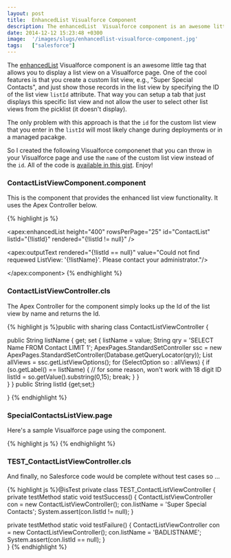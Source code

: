 ```yaml
---
layout: post
title:  EnhancedList Visualforce Component
description: The enhancedList  Visualforce component is an awesome little tag that allows you to display a list view on a Visualforce page. One of the cool features is that you create a custom list view, e.g., Super Special Contacts, and just show those records in the list view by specifying the ID of the list view listId  attribute. That way you can setup a tab that just displays this specific list view and not allow the user to select other list views from the picklist (it doesnt display). The only problem
date: 2014-12-12 15:23:48 +0300
image:  '/images/slugs/enhancedlist-visualforce-component.jpg'
tags:   ["salesforce"]
---
```

<p>The <a href="http://www.salesforce.com/us/developer/docs/pages/Content/pages_compref_enhancedList.htm">enhancedList</a> Visualforce component is an awesome little tag that allows you to display a list view on a Visualforce page. One of the cool features is that you create a custom list view, e.g., "Super Special Contacts", and just show those records in the list view by specifying the ID of the list view <code>listId</code> attribute. That way you can setup a tab that just displays this specific list view and not allow the user to select other list views from the picklist (it doesn't display).</p>
<p>The only problem with this approach is that the <code>id</code> for the custom list view that you enter in the <code>listId</code> will most likely change during deployments or in a managed pacakge.</p>
<p>So I created the following Visualforce componenet that you can throw in your Visualforce page and use the <code>name</code> of the custom list view instead of the <code>id</code>. All of the code is <a href="https://gist.github.com/jeffdonthemic/e9f06eaa2541bf716f3e">available in this gist</a>. Enjoy!</p>
<h3 id="contactlistviewcomponentcomponent">ContactListViewComponent.component</h3>
<p>This is the component that provides the enhanced list view functionality. It uses the Apex Controller below.</p>
{% highlight js %}<apex:component controller="ContactListViewController">
 <apex:attribute name="listViewName" type="String" required="true" 
  description="The name of the listview." assignTo="{!listName}"/> 

 <apex:enhancedList height="400" rowsPerPage="25" id="ContactList"
  listId="{!listId}" rendered="{!listId != null}" />

 <apex:outputText rendered="{!listId == null}" value="Could not find requewed ListView: '{!listName}'. Please contact your administrator."/>

</apex:component>
{% endhighlight %}
<h3 id="contactlistviewcontrollercls">ContactListViewController.cls</h3>
<p>The Apex Controller for the component simply looks up the Id of the list view by name and returns the Id.</p>
{% highlight js %}public with sharing class ContactListViewController {
  
 public String listName {
  get;
  set {
  listName = value;
  String qry = 'SELECT Name FROM Contact LIMIT 1';
  ApexPages.StandardSetController ssc = 
  new ApexPages.StandardSetController(Database.getQueryLocator(qry));
  List<SelectOption> allViews = ssc.getListViewOptions();
  for (SelectOption so : allViews) {
   if (so.getLabel() == listName) {
  // for some reason, won't work with 18 digit ID
  listId = so.getValue().substring(0,15);
  break;
   }
  }   
  } 
 }
 public String listId {get;set;}
  
}
{% endhighlight %}
<h3 id="specialcontactslistviewpage">SpecialContactsListView.page</h3>
<p>Here's a sample Visualforce page using the component.</p>
{% highlight js %}<apex:page>
 <c:ContactListViewComponent listViewName="Super Special Contacts"/>
</apex:page>
{% endhighlight %}
<h3 id="test_contactlistviewcontrollercls">TEST_ContactListViewController.cls</h3>
<p>And finally, no Salesforce code would be complete without test cases so ...</p>
{% highlight js %}@isTest
private class TEST_ContactListViewController {
 private testMethod static void testSuccess() {
  ContactListViewController con = new ContactListViewController();
  con.listName = 'Super Special Contacts';
  System.assert(con.listId != null);
 }
 
 private testMethod static void testFailure() {
  ContactListViewController con = new ContactListViewController();
  con.listName = 'BADLISTNAME';
  System.assert(con.listId == null);
 }  
}
{% endhighlight %}

